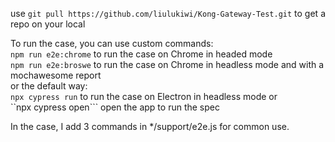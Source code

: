 use  ```git pull https://github.com/liulukiwi/Kong-Gateway-Test.git``` to get a repo on your local  

To run the case, you can use custom commands:  
```npm run e2e:chrome``` to run the case on Chrome in headed mode  
```npm run e2e:broswe``` to run the case on Chrome in headless mode and with a mochawesome report  
or the default way:  
```npx cypress run```  to run the case on Electron in headless mode 
or  
``npx cypress open``` open the app to run the spec


In the case, I add 3 commands in */support/e2e.js for common use.

